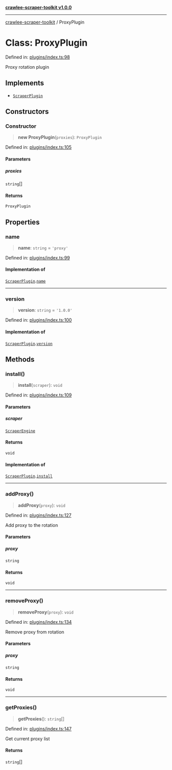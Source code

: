 [**crawlee-scraper-toolkit v1.0.0**](../README.md)

***

[crawlee-scraper-toolkit](../globals.md) / ProxyPlugin

# Class: ProxyPlugin

Defined in: [plugins/index.ts:98](https://github.com/devalexanderdaza/crawlee-scraper-toolkit/blob/main/src/plugins/index.ts#L98)

Proxy rotation plugin

## Implements

- [`ScraperPlugin`](../interfaces/ScraperPlugin.md)

## Constructors

### Constructor

> **new ProxyPlugin**(`proxies`): `ProxyPlugin`

Defined in: [plugins/index.ts:105](https://github.com/devalexanderdaza/crawlee-scraper-toolkit/blob/main/src/plugins/index.ts#L105)

#### Parameters

##### proxies

`string`[]

#### Returns

`ProxyPlugin`

## Properties

### name

> **name**: `string` = `'proxy'`

Defined in: [plugins/index.ts:99](https://github.com/devalexanderdaza/crawlee-scraper-toolkit/blob/main/src/plugins/index.ts#L99)

#### Implementation of

[`ScraperPlugin`](../interfaces/ScraperPlugin.md).[`name`](../interfaces/ScraperPlugin.md#name)

***

### version

> **version**: `string` = `'1.0.0'`

Defined in: [plugins/index.ts:100](https://github.com/devalexanderdaza/crawlee-scraper-toolkit/blob/main/src/plugins/index.ts#L100)

#### Implementation of

[`ScraperPlugin`](../interfaces/ScraperPlugin.md).[`version`](../interfaces/ScraperPlugin.md#version)

## Methods

### install()

> **install**(`scraper`): `void`

Defined in: [plugins/index.ts:109](https://github.com/devalexanderdaza/crawlee-scraper-toolkit/blob/main/src/plugins/index.ts#L109)

#### Parameters

##### scraper

[`ScraperEngine`](../interfaces/ScraperEngine.md)

#### Returns

`void`

#### Implementation of

[`ScraperPlugin`](../interfaces/ScraperPlugin.md).[`install`](../interfaces/ScraperPlugin.md#install)

***

### addProxy()

> **addProxy**(`proxy`): `void`

Defined in: [plugins/index.ts:127](https://github.com/devalexanderdaza/crawlee-scraper-toolkit/blob/main/src/plugins/index.ts#L127)

Add proxy to the rotation

#### Parameters

##### proxy

`string`

#### Returns

`void`

***

### removeProxy()

> **removeProxy**(`proxy`): `void`

Defined in: [plugins/index.ts:134](https://github.com/devalexanderdaza/crawlee-scraper-toolkit/blob/main/src/plugins/index.ts#L134)

Remove proxy from rotation

#### Parameters

##### proxy

`string`

#### Returns

`void`

***

### getProxies()

> **getProxies**(): `string`[]

Defined in: [plugins/index.ts:147](https://github.com/devalexanderdaza/crawlee-scraper-toolkit/blob/main/src/plugins/index.ts#L147)

Get current proxy list

#### Returns

`string`[]
